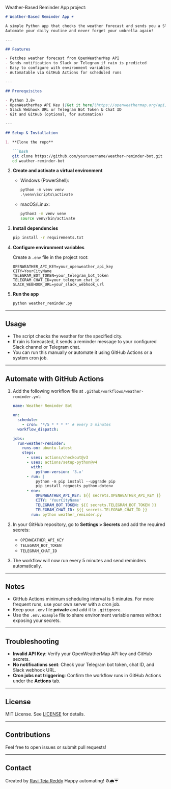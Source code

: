Weather-Based Reminder App project:

````markdown
# Weather-Based Reminder App ☔️

A simple Python app that checks the weather forecast and sends you a Slack or Telegram reminder if rain is expected.  
Automate your daily routine and never forget your umbrella again!

---

## Features

- Fetches weather forecast from OpenWeatherMap API  
- Sends notification to Slack or Telegram if rain is predicted  
- Easy to configure with environment variables  
- Automatable via GitHub Actions for scheduled runs  

---

## Prerequisites

- Python 3.8+  
- OpenWeatherMap API Key ([Get it here](https://openweathermap.org/api))  
- Slack Webhook URL or Telegram Bot Token & Chat ID  
- Git and GitHub (optional, for automation)

---

## Setup & Installation

1. **Clone the repo**

   ```bash
   git clone https://github.com/yourusername/weather-reminder-bot.git
   cd weather-reminder-bot
````

2. **Create and activate a virtual environment**

   * Windows (PowerShell):

     ```powershell
     python -m venv venv
     .\venv\Scripts\activate
     ```
   * macOS/Linux:

     ```bash
     python3 -m venv venv
     source venv/bin/activate
     ```

3. **Install dependencies**

   ```bash
   pip install -r requirements.txt
   ```

4. **Configure environment variables**

   Create a `.env` file in the project root:

   ```env
   OPENWEATHER_API_KEY=your_openweather_api_key
   CITY=YourCityName
   TELEGRAM_BOT_TOKEN=your_telegram_bot_token
   TELEGRAM_CHAT_ID=your_telegram_chat_id
   SLACK_WEBHOOK_URL=your_slack_webhook_url
   ```

5. **Run the app**

   ```bash
   python weather_reminder.py
   ```

---

## Usage

* The script checks the weather for the specified city.
* If rain is forecasted, it sends a reminder message to your configured Slack channel or Telegram chat.
* You can run this manually or automate it using GitHub Actions or a system cron job.

---

## Automate with GitHub Actions

1. Add the following workflow file at `.github/workflows/weather-reminder.yml`:

   ```yaml
   name: Weather Reminder Bot

   on:
     schedule:
       - cron: '*/5 * * * *' # every 5 minutes
     workflow_dispatch:

   jobs:
     run-weather-reminder:
       runs-on: ubuntu-latest
       steps:
         - uses: actions/checkout@v3
         - uses: actions/setup-python@v4
           with:
             python-version: '3.x'
         - run: |
             python -m pip install --upgrade pip
             pip install requests python-dotenv
         - env:
             OPENWEATHER_API_KEY: ${{ secrets.OPENWEATHER_API_KEY }}
             CITY: 'YourCityName'
             TELEGRAM_BOT_TOKEN: ${{ secrets.TELEGRAM_BOT_TOKEN }}
             TELEGRAM_CHAT_ID: ${{ secrets.TELEGRAM_CHAT_ID }}
           run: python weather_reminder.py
   ```

2. In your GitHub repository, go to **Settings > Secrets** and add the required secrets:

   * `OPENWEATHER_API_KEY`
   * `TELEGRAM_BOT_TOKEN`
   * `TELEGRAM_CHAT_ID`

3. The workflow will now run every 5 minutes and send reminders automatically.

---

## Notes

* GitHub Actions minimum scheduling interval is 5 minutes. For more frequent runs, use your own server with a cron job.
* Keep your `.env` file **private** and add it to `.gitignore`.
* Use the `.env.example` file to share environment variable names without exposing your secrets.

---

## Troubleshooting

* **Invalid API Key**: Verify your OpenWeatherMap API key and GitHub secrets.
* **No notifications sent**: Check your Telegram bot token, chat ID, and Slack webhook URL.
* **Cron jobs not triggering**: Confirm the workflow runs in GitHub Actions under the **Actions** tab.

---

## License

MIT License. See [LICENSE](LICENSE) for details.

---

## Contributions

Feel free to open issues or submit pull requests!

---

## Contact

Created by [Ravi Teja Reddy](https://github.com/Ravitejakoyya/)
Happy automating! ⚙️🌧️☔️

```

